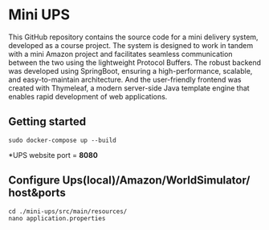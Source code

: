 # Mini UPS
This GitHub repository contains the source code for a mini delivery system, developed as a course project. The system is designed to work in tandem with a mini Amazon project and facilitates seamless communication between the two using the lightweight Protocol Buffers. The robust backend was developed using SpringBoot, ensuring a high-performance, scalable, and easy-to-maintain architecture. And the user-friendly frontend was created with Thymeleaf, a modern server-side Java template engine that enables rapid development of web applications.

## Getting started
```
sudo docker-compose up --build
```
*UPS website port = **8080**

## Configure Ups(local)/Amazon/WorldSimulator/ host&ports
```
cd ./mini-ups/src/main/resources/
nano application.properties
```
